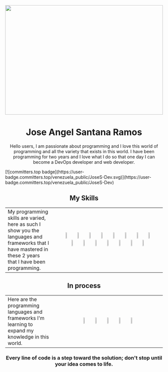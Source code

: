 <div>
  <div align='center'>
    <img src='https://i.pinimg.com/originals/d4/81/f3/d481f3c72e283309071f79e01b05c06d.gif' width='100%' height='350px'>
    <h1>Jose Angel Santana Ramos</h1>
  </div>
  <div align='center'>
    <p>
      Hello users, I am passionate about programming and I love this world of programming and all the variety that exists in this world. I have been programming for two years and I love what 
      I do so that one day I can become a DevOps developer and web developer.
    </p>
  </div>
  [![committers.top badge](https://user-badge.committers.top/venezuela_public/JoseS-Dev.svg)](https://user-badge.committers.top/venezuela_public/JoseS-Dev)
  <div align='center'>
    <h2>My Skills</h2>
    <table>
      <td width='30%'>
        My programming skills are varied, here as such I show you the languages ​​and frameworks that I have mastered in these 2 years that I have been programming.
      </td>
      <td width='70%' align='center'>
        <img width=10% src="https://i.postimg.cc/PqLTWJwn/18133.png">
        <img width=10% src="https://i.postimg.cc/6QDwYKr2/java.png">
        <img width=10% src="https://i.postimg.cc/QCq38WR1/python-18894.png">
        <img width=10% src="https://i.ibb.co/JBWfJH6/figma.png">
        <img width=10% src="https://i.postimg.cc/B6VHR9gW/free-node-js-logo-icon-download-in-svg-png-gif-file-formats-nodejs-programming-language-pack-logos.png">
        <img width=10% src="https://i.postimg.cc/yx0hRpFw/5968267.png">
        <img width=10% src="https://i.postimg.cc/3Nh4s8vc/css3-512.png">
        <img width=10% src="https://i.postimg.cc/258VF9fP/file-type-light-json-icon-256x256-037f9elb.png">
        <img width=10% src="https://i.postimg.cc/5NCv6rxg/5968313.png">
        <img width=10% src="https://img.icons8.com/?size=512&id=laYYF3dV0Iew&format=png">
        <img width=10% src="https://lucide.dev/framework-logos/js.svg">
        <img width=10% src="https://lucide.dev/framework-logos/react-native.svg">
        <img width=10% src="https://i.ibb.co/p16RYYT/devicon-react.png">
        <img width=10% src="https://i.ibb.co/wdsDvkH/devicon-tailwindcss.png">
         <img width=10% src='https://upload.wikimedia.org/wikipedia/commons/thumb/4/4c/Typescript_logo_2020.svg/2048px-Typescript_logo_2020.svg.png'>
      </td>
    </table>
  </div>
  <div align='center'>
    <h2>In process</h2>
    <table>
      <td width='30%'>
        Here are the programming languages ​​and frameworks I'm learning to expand my knowledge in this world.
      </td>
      <td width='70%' align='center'>
        <img width=10% src="https://www.docker.com/app/uploads/2023/05/symbol_blue-docker-logo.png">
        <img width=10% src="https://www.svgrepo.com/show/373446/astro.svg">
        <img width=10% src='https://cdn-icons-png.flaticon.com/512/5968/5968332.png'>
        <img width=10% src='https://img.icons8.com/fluent-systems-filled/512/40C057/nextjs.png'>
        <img width=10% src='https://cdn-icons-png.flaticon.com/512/6124/6124995.png'>
      </td>
    </table>
  </div>
  <div align="center">
    <h3>Every line of code is a step toward the solution; don't stop until your idea comes to life.</h3>
  </div>
</div>
